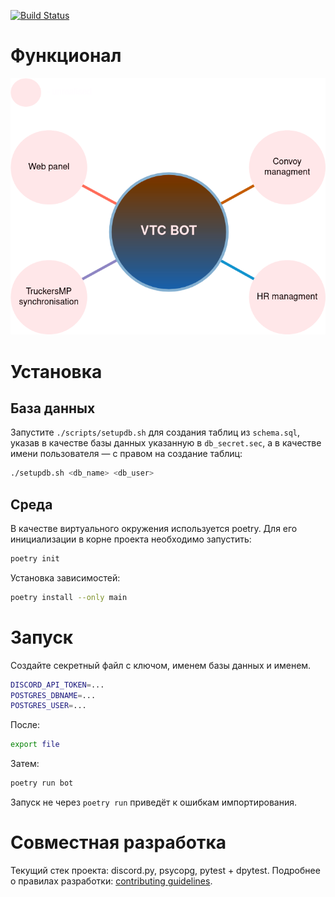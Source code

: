 [![Build Status](https://github.com/GREEN-Corporation/discord-bot/actions/workflows/checks.yml/badge.svg?branch=main)](https://github.com/GREEN-Corporation/discord-bot/actions/workflows/checks.yml)
 
# Функционал

![functional](./docs/diagram.png)

# Установка

## База данных
Запустите `./scripts/setupdb.sh` для создания таблиц из `schema.sql`, указав в качестве базы данных указанную в `db_secret.sec`, а в качестве имени пользователя — с правом на создание таблиц:
```sh
./setupdb.sh <db_name> <db_user> 
```

## Среда
В качестве виртуального окружения используется poetry. Для его инициализации в корне проекта необходимо запустить:
```sh
poetry init
```
Установка зависимостей:
```sh
poetry install --only main
```

# Запуск
Создайте секретный файл с ключом, именем базы данных и именем.
```sh
DISCORD_API_TOKEN=...
POSTGRES_DBNAME=...
POSTGRES_USER=...
```
После:
```sh
export file
```
Затем:
```sh
poetry run bot
```
Запуск не через `poetry run` приведёт к ошибкам импортирования.

# Совместная разработка
Текущий стек проекта: discord.py, psycopg, pytest + dpytest. 
Подробнее о правилах разработки: [contributing guidelines](./contributing.md).